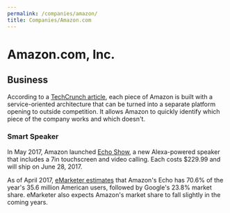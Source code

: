 ```yaml
---
permalink: /companies/amazon/
title: Companies/Amazon.com
---
```

# Amazon.com, Inc.

## Business

According to a [TechCrunch article](https://techcrunch.com/2017/05/14/why-amazon-is-eating-the-world/), each piece of Amazon is built with a service-oriented architecture that can be turned into a separate platform opening to outside competition. It allows Amazon to quickly identify which piece of the company works and which doesn't.

### Smart Speaker

In May 2017, Amazon launched [Echo Show](https://www.amazon.com/dp/B01J24C0TI), a new Alexa-powered speaker that includes a 7in touchscreen and video calling. Each costs $229.99 and will ship on June 28, 2017.

As of April 2017, [eMarketer estimates](https://www.emarketer.com/Article/Alexa-Say-What-Voice-Enabled-Speaker-Usage-Grow-Nearly-130-This-Year/1015812) that Amazon's Echo has 70.6% of the year's 35.6 million American users, followed by Google's 23.8% market share. eMarketer also expects Amazon's market share to fall slightly in the coming years.
